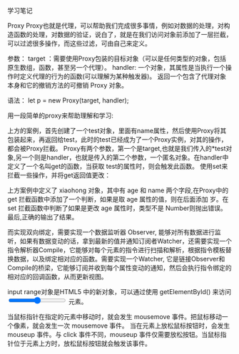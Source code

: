 学习笔记

Proxy 
Proxy也就是代理，可以帮助我们完成很多事情，例如对数据的处理，对构造函数的处理，对数据的验证，说白了，就是在我们访问对象前添加了一层拦截，可以过滤很多操作，而这些过滤，可由自己来定义。

参数：
target ：需要使用Proxy包装的目标对象（可以是任何类型的对象，包括原生数组，函数，甚至另一个代理）。
handler: 一个对象，其属性是当执行一个操作时定义代理的行为的函数(可以理解为某种触发器)。
返回一个包含了代理对象本身和它的撤销方法的可撤销 Proxy 对象。

语法：
let p = new Proxy(target, handler);

用一段简单的proxy来帮助理解和学习:
<script>
  let test = {
    name: "小红"
  };
  test = new Proxy(test, {
    get(target, key) {
      console.log('获取了getter属性');
      return target[key];
    }
  });
  console.log(test.name);
</script>


上方的案例，首先创建了一个test对象，里面有name属性，然后使用Proxy将其包装起来，再返回给test，此时的test已经成为了一个Proxy实例，对其的操作，都会被Proxy拦截。
Proxy有两个参数，第一个是target,也就是我们传入的*test对象,另一个则是handler，也就是传入的第二个参数，一个匿名对象。在handler中定义了一个名叫get的函数，当获取 test的属性时，则会触发此函数。
使用set来拦截一些操作，并将get返回值更改：
<script>
    let xiaohong = {
    name: "小红",
    age: 15
  };
  xiaohong = new Proxy(xiaohong, {
    get(target, key) {
      let result = target[key];
      //如果是获取 年龄 属性，则添加 岁字
      if (key === "age") result += "岁";
      return result;
    },
    set(target, key, value) {
      if (key === "age" && typeof value !== "number") {
        throw Error("age字段必须为Number类型");
      }
      return Reflect.set(target, key, value);
    }
  });
  console.log(`我叫${xiaohong.name}  我今年${xiaohong.age}了`);
  xiaohong.age = "aa";
</script>


上方案例中定义了 xiaohong 对象，其中有 age 和 name 两个字段,在Proxy中的 get 拦截函数中添加了一个判断，如果是取 age 属性的值，则在后面添加 岁。在 set 拦截函数中判断了如果是更改 age 属性时，类型不是 Number则抛出错误。最后,正确的输出了结果。


而实现双向绑定，需要实现一个数据监听器 Observer, 能够对所有数据进行监听，如果有数据变动的话，拿到最新的值并通知订阅者Watcher，还需要实现一个指令解析器Compile，它能够对每个元素的指令进行扫描和解析，根据指令模板替换数据，以及绑定相对应的函数。需要实现一个Watcher, 它是链接Observer和Compile的桥梁，它能够订阅并收到每个属性变动的通知，然后会执行指令绑定的相对应的回调函数，从而更新视图。



input range对象是HTML5 中的新对象，可以通过使用 getElementById() 来访问 <input type="range"> 元素。

当鼠标指针在指定的元素中移动时，就会发生 mousemove 事件。把鼠标移动一个像素，就会发生一次 mousemove 事件。
当在元素上放松鼠标按钮时，会发生 mouseup 事件。与 click 事件不同，mouseup 事件仅需要放松按钮。当鼠标指针位于元素上方时，放松鼠标按钮就会触发该事件。